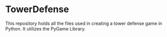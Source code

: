 # TowerDefense
This repository holds all the files used in creating a tower defense game in Python. It utilizes the PyGame Library.
